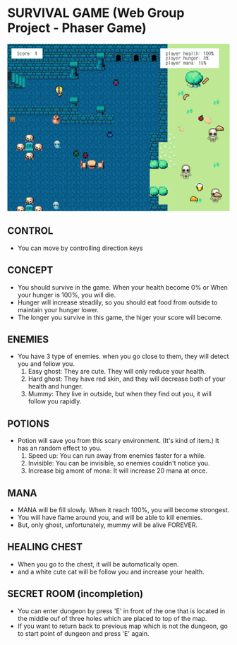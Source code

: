 # SURVIVAL GAME (Web Group Project - Phaser Game) 
![sampleImg](/sample.PNG)
## CONTROL

- You can move by controlling direction keys


## CONCEPT

- You should survive in the game. When your health become 0% or When your hunger is 100%, you will die.
- Hunger will increase steadily, so you should eat food from outside to maintain your hunger lower.
- The longer you survive in this game, the higer your score will become.


## ENEMIES

- You have 3 type of enemies. when you go close to them, they will detect you and follow you.
    1) Easy ghost: They are cute. They will only reduce your health.
    2) Hard ghost: They have red skin, and they will decrease both of your health and hunger.
    3) Mummy: They live in outside, but when they find out you, it will follow you rapidly.


## POTIONS

- Potion will save you from this scary environment. (It's kind of item.)
  It has an random effect to you.
    1) Speed up: You can run away from enemies faster for a while.
    2) Invisible: You can be invisible, so enemies couldn't notice you.
    3) Increase big amont of mona: It will increase 20 mana at once.


## MANA

- MANA will be fill slowly. When it reach 100%, you will become strongest.
- You will have flame around you, and will be able to kill enemies.
- But, only ghost, unfortunately, mummy will be alive FOREVER.


## HEALING CHEST

- When you go to the chest, it will be automatically open.
- and a white cute cat will be follow you and increase your health. 


## SECRET ROOM (incompletion)

- You can enter dungeon by press 'E' in front of the one that is located in the middle ouf of three holes
  which are placed to top of the map.
- If you want to return back to previous map which is not the dungeon, go to start point of dungeon and press 'E' again.
